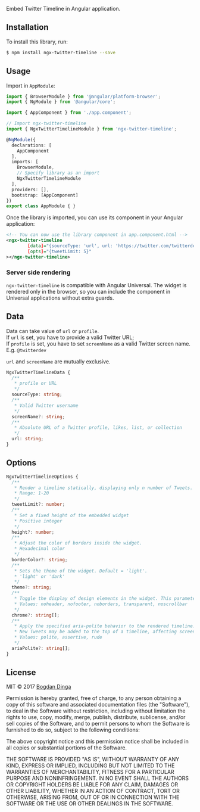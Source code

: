 Embed Twitter Timeline in Angular application.

## Installation

To install this library, run:

```bash
$ npm install ngx-twitter-timeline --save
```

## Usage

Import in `AppModule`:

```typescript
import { BrowserModule } from '@angular/platform-browser';
import { NgModule } from '@angular/core';

import { AppComponent } from './app.component';

// Import ngx-twitter-timeline
import { NgxTwitterTimelineModule } from 'ngx-twitter-timeline';

@NgModule({
  declarations: [
    AppComponent
  ],
  imports: [
    BrowserModule,
    // Specify library as an import
    NgxTwitterTimelineModule
  ],
  providers: [],
  bootstrap: [AppComponent]
})
export class AppModule { }
```

Once the library is imported, you can use its component in your Angular application:

```xml
<!-- You can now use the library component in app.component.html -->
<ngx-twitter-timeline
        [data]="{sourceType: 'url', url: 'https://twitter.com/twitterdev'}"
        [opts]="{tweetLimit: 5}"
></ngx-twitter-timeline>
```

### Server side rendering

`ngx-twitter-timeline` is compatible with Angular Universal. The widget is
rendered only in the browser, so you can include the component in Universal
applications without extra guards.

## Data
Data can take value of `url` or `profile`.  
If `url` is set, you have to provide a valid Twitter URL;  
If `profile` is set, you have to set `screenName` as a valid Twitter screen name. E.g. `@twitterdev`  
  
`url` and `screenName` are mutually exclusive.  

```typescript
NgxTwitterTimelineData {
  /**
   * profile or URL
   */
  sourceType: string;
  /**
   * Valid Twitter username
   */
  screenName?: string;
  /**
   * Absolute URL of a Twitter profile, likes, list, or collection
   */
  url: string;
}
```

## Options
```typescript
NgxTwitterTimelineOptions {
  /**
   * Render a timeline statically, displaying only n number of Tweets.
   * Range: 1-20
   */
  tweetLimit?: number;
  /**
   * Set a fixed height of the embedded widget
   * Positive integer
   */
  height?: number;
  /**
   * Adjust the color of borders inside the widget.
   * Hexadecimal color
   */
  borderColor?: string;
  /**
   * Sets the theme of the widget. Default = 'light'.
   * 'light' or 'dark'
   */
  theme?: string;
  /**
   * Toggle the display of design elements in the widget. This parameter is a space-separated list of values
   * Values: noheader, nofooter, noborders, transparent, noscrollbar
   */
  chrome?: string[];
  /**
   * Apply the specified aria-polite behavior to the rendered timeline.
   * New Tweets may be added to the top of a timeline, affecting screen readers
   * Values: polite, assertive, rude
   */
  ariaPolite?: string[];
}
```


## License

MIT © 2017 [Bogdan Dinga](mailto:bogdan.dinga@gmail.com)

Permission is hereby granted, free of charge, to any person obtaining a copy of this software and associated documentation files (the "Software"), to deal in the Software without restriction, including without limitation the rights to use, copy, modify, merge, publish, distribute, sublicense, and/or sell copies of the Software, and to permit persons to whom the Software is furnished to do so, subject to the following conditions:

The above copyright notice and this permission notice shall be included in all copies or substantial portions of the Software.

THE SOFTWARE IS PROVIDED "AS IS", WITHOUT WARRANTY OF ANY KIND, EXPRESS OR IMPLIED, INCLUDING BUT NOT LIMITED TO THE WARRANTIES OF MERCHANTABILITY, FITNESS FOR A PARTICULAR PURPOSE AND NONINFRINGEMENT. IN NO EVENT SHALL THE AUTHORS OR COPYRIGHT HOLDERS BE LIABLE FOR ANY CLAIM, DAMAGES OR OTHER LIABILITY, WHETHER IN AN ACTION OF CONTRACT, TORT OR OTHERWISE, ARISING FROM, OUT OF OR IN CONNECTION WITH THE SOFTWARE OR THE USE OR OTHER DEALINGS IN THE SOFTWARE.
